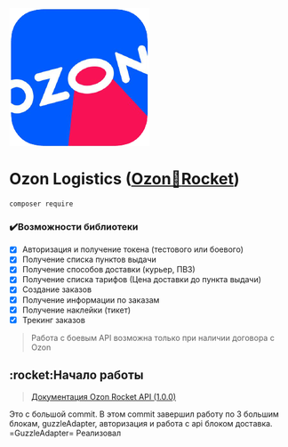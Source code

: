 
![ozon](https://github.com/MirAlexSky/ozon-logistics-api/blob/master/Ozon.png "Ozon")
# Ozon Logistics ([Ozon:rocket:Rocket](https://rocket.ozon.ru/))

```
composer require 
```


### :heavy_check_mark:Возможности библиотеки
- [X] Авторизация и получение токена (тестового или боевого)
- [X] Получение списка пунктов выдачи
- [X] Получение способов доставки (курьер, ПВЗ)
- [X] Получение списка тарифов (Цена доставки до пункта выдачи)
- [X] Создание заказов
- [X] Получение информации по заказам
- [X] Получение наклейки (тикет)
- [X] Трекинг заказов

> Работа с боевым API возможна только при наличии договора с Ozon
<h2>:rocket:Начало работы</h2>




> [Документация Ozon Rocket API (1.0.0)](https://docs.ozon.ru/api/rocket/)


Это с большой commit.
В этом commit завершил работу по 3 большим блокам, guzzleAdapter, авторизация и работа с api блоком доставка. 
=GuzzleAdapter=
Реализовал
